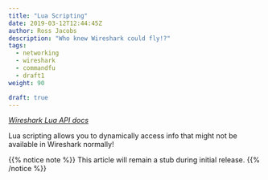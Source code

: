 ```yaml
---
title: "Lua Scripting"
date: 2019-03-12T12:44:45Z
author: Ross Jacobs
description: "Who knew Wireshark could fly!?"
tags:
  - networking
  - wireshark
  - commandfu
  - draft1
weight: 90

draft: true
---
```


_[Wireshark Lua API docs](https://www.wireshark.org/docs/wsdg_html_chunked/lua_module_Proto.html)_

Lua scripting allows you to dynamically access info that might not be available in Wireshark normally!

{{% notice note %}}
This article will remain a stub during initial release.
{{% /notice %}}
